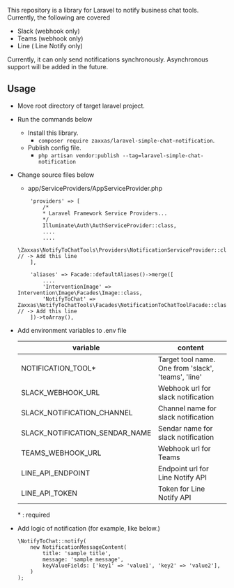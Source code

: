 This repository is a library for Laravel to notify business chat tools.
Currently, the following are covered
- Slack (webhook only)
- Teams (webhook only)
- Line ( Line Notify only)

Currently, it can only send notifications synchronously.
Asynchronous support will be added in the future.

## Usage
- Move root directory of target laravel project.
- Run the commands below
    - Install this library.
        - `composer require zaxxas/laravel-simple-chat-notification`.
    - Publish config file.
        - `php artisan vendor:publish --tag=laravel-simple-chat-notification`
- Change source files below
    - app/ServiceProviders/AppServiceProvider.php
    ```
        'providers' => [
            /*
            * Laravel Framework Service Providers...
            */
            Illuminate\Auth\AuthServiceProvider::class,
            ....
            ....
            \Zaxxas\NotifyToChatTools\Providers\NotificationServiceProvider::class, // -> Add this line
        ],

        'aliases' => Facade::defaultAliases()->merge([
            ....
            'InterventionImage' => Intervention\Image\Facades\Image::class,
            'NotifyToChat' => Zaxxas\NotifyToChatTools\Facades\NotificationToChatToolFacade::class, // -> Add this line
        ])->toArray(),
    ```
- Add environment variables to .env file

    |  variable  |  content  |
    | ---- | ---- |
    |  NOTIFICATION_TOOL* |  Target tool name. One from 'slack', 'teams', 'line'  |
    |  SLACK_WEBHOOK_URL |  Webhook url for slack notification  |
    |  SLACK_NOTIFICATION_CHANNEL |  Channel name for slack notification  |
    |  SLACK_NOTIFICATION_SENDAR_NAME |  Sendar name for slack notification  |
    |  TEAMS_WEBHOOK_URL |  Webhook url for Teams  |
    |  LINE_API_ENDPOINT |  Endpoint url for Line Notify API  |
    |  LINE_API_TOKEN |  Token for Line Notify API |
    
    \* : required

- Add logic of notification (for example, like below.)
    ```
    \NotifyToChat::notify(
        new NotificationMessageContent(
            title: 'sample title',
            message: 'sample message',
            keyValueFields: ['key1' => 'value1', 'key2' => 'value2'],
        )
    );
